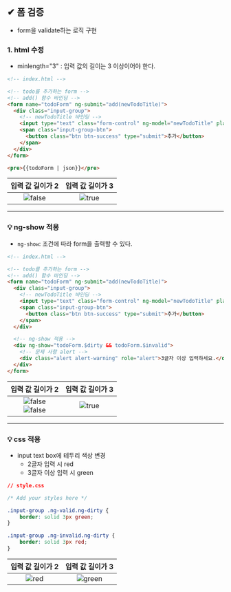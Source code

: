 ## ✔ 폼 검증
- form을 validate하는 로직 구현

### 1. html 수정
- minlength="3" : 입력 값의 길이는 3 이상이어야 한다.

```html
<!-- index.html -->

<!-- todo를 추가하는 form -->
<!-- add() 함수 바인딩 -->
<form name="todoForm" ng-submit="add(newTodoTitle)">
  <div class="input-group">
    <!-- newTodoTitle 바인딩 -->
    <input type="text" class="form-control" ng-model="newTodoTitle" placeholder="새로운 todo를 입력하세요." minlength="3">
    <span class="input-group-btn">
      <button class="btn btn-success" type="submit">추가</button>
    </span>
  </div>
</form>

<pre>{{todoForm | json}}</pre>

```

| 입력 값 길이가 2 | 입력 값 길이가 3 |
|:--------:|:--------:|
| ![false](https://user-images.githubusercontent.com/54324782/200329234-31baa6ed-ee97-401b-a716-a673ccd55bc9.png) | ![true](https://user-images.githubusercontent.com/54324782/200329371-5d0ba90d-1c6d-47b1-8970-ee897d6ce207.png)
 
- - -
### 💡 ng-show 적용
- `ng-show`: 조건에 따라 form을 출력할 수 있다.
 
```html
<!-- index.html -->

<!-- todo를 추가하는 form -->
<!-- add() 함수 바인딩 -->
<form name="todoForm" ng-submit="add(newTodoTitle)">
  <div class="input-group">
    <!-- newTodoTitle 바인딩 -->
    <input type="text" class="form-control" ng-model="newTodoTitle" placeholder="새로운 todo를 입력하세요." minlength="3">
    <span class="input-group-btn">
      <button class="btn btn-success" type="submit">추가</button>
    </span>
  </div>

  <!-- ng-show 적용 -->
  <div ng-show="todoForm.$dirty && todoForm.$invalid">
    <!-- 문제 사항 alert -->
    <div class="alert alert-warning" role="alert">3글자 이상 입력하세요.</div>
  </div>
</form>

```

| 입력 값 길이가 2 | 입력 값 길이가 3 |
|:--------:|:--------:|
| ![false](https://user-images.githubusercontent.com/54324782/201456368-a900c5cd-7160-48eb-8315-ec8c3ec3cbfd.png) <br> ![false](https://user-images.githubusercontent.com/54324782/201456394-59e8b552-ca76-46a1-941c-185a45065d6a.png) | ![true](https://user-images.githubusercontent.com/54324782/201456415-fdfab49c-806e-480b-a9a9-5ac2f320a280.png)


- - -
### 💡 css 적용
- input text box에 테두리 색상 변경
  - 2글자 입력 시 red
  - 3글자 이상 입력 시 green

```css
// style.css

/* Add your styles here */

.input-group .ng-valid.ng-dirty {
    border: solid 3px green;
}

.input-group .ng-invalid.ng-dirty {
    border: solid 3px red;
}


```

| 입력 값 길이가 2 | 입력 값 길이가 3 |
|:--------:|:--------:|
| ![red](https://user-images.githubusercontent.com/54324782/201456761-67ae973d-c211-46b8-b42f-fcd578b9c463.png) | ![green](https://user-images.githubusercontent.com/54324782/201456770-e03f436f-c470-40fb-b5e0-cca0719f62ce.png)
